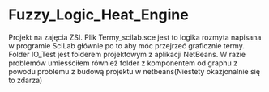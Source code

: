 # Fuzzy_Logic_Heat_Engine
Projekt na zajęcia ZSI. Plik Termy_scilab.sce jest to logika rozmyta napisana w programie SciLab głównie po to aby móc przejrzeć graficznie termy. Folder IO_Test jest folderem projektowym z aplikacji NetBeans. W razie problemów umiesściłem również folder z komponentem od graphu z powodu problemu z budową projektu w netbeans(Niestety okazjonalnie się to zdarza)
